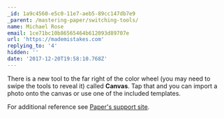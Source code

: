 ```yaml
---
_id: 1a9c4560-e5c0-11e7-aeb5-89cc147db7e9
_parent: /mastering-paper/switching-tools/
name: Michael Rose
email: 1ce71bc10b86565464b612093d89707e
url: 'https://mademistakes.com'
replying_to: '4'
hidden: ''
date: '2017-12-20T19:58:10.768Z'
---
```


There is a new tool to the far right of the color wheel (you may need to swipe the tools to reveal it) called **Canvas**. Tap that and you can import a photo onto the canvas or use one of the included templates.

For additional reference see [Paper's support site](https://wetransfer.zendesk.com/hc/en-us/articles/360001333846-Canvas-Drawing-Tools).
